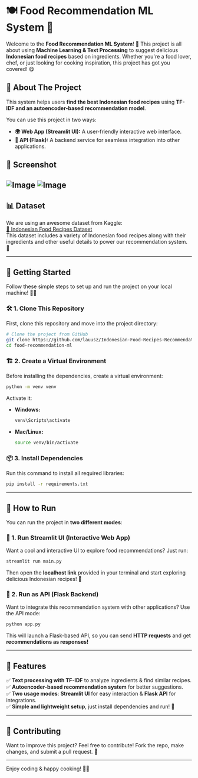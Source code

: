 # 🍽️ Food Recommendation ML System 🚀

Welcome to the **Food Recommendation ML System**! 🎉 This project is all about using **Machine Learning & Text Processing** to suggest delicious **Indonesian food recipes** based on ingredients. Whether you're a food lover, chef, or just looking for cooking inspiration, this project has got you covered! 😋

## 📌 About The Project
This system helps users **find the best Indonesian food recipes** using **TF-IDF and an autoencoder-based recommendation model**. 

You can use this project in two ways:
- **🌍 Web App (Streamlit UI):** A user-friendly interactive web interface.
- **🔗 API (Flask):** A backend service for seamless integration into other applications.

## 📸 Screenshot
![Image](https://github.com/user-attachments/assets/9d8a440a-e18f-40b9-9c67-24f80dffc938)
![Image](https://github.com/user-attachments/assets/e34d1078-37a5-4c42-bff6-452917d60bb0)
---

## 📊 Dataset
We are using an awesome dataset from Kaggle:  
[📂 Indonesian Food Recipes Dataset](https://www.kaggle.com/datasets/canggih/indonesian-food-recipes)  
This dataset includes a variety of Indonesian food recipes along with their ingredients and other useful details to power our recommendation system. 🚀

---
## 🚀 Getting Started
Follow these simple steps to set up and run the project on your local machine! 🏃💨

### 🛠 1. Clone This Repository
First, clone this repository and move into the project directory:
```bash
# Clone the project from GitHub
git clone https://github.com/lauusz/Indonesian-Food-Recipes-Recommendation.git
cd food-recommendation-ml
```

### 🏗 2. Create a Virtual Environment
Before installing the dependencies, create a virtual environment:
```bash
python -m venv venv
```
Activate it:
- **Windows:**  
  ```bash
  venv\Scripts\activate
  ```
- **Mac/Linux:**  
  ```bash
  source venv/bin/activate
  ```

### 📦 3. Install Dependencies
Run this command to install all required libraries:
```bash
pip install -r requirements.txt
```

---

## 🚀 How to Run
You can run the project in **two different modes**:

### 🎨 1. Run Streamlit UI (Interactive Web App)
Want a cool and interactive UI to explore food recommendations? Just run:
```bash
streamlit run main.py
```
Then open the **localhost link** provided in your terminal and start exploring delicious Indonesian recipes! 🤩

### 🔌 2. Run as API (Flask Backend)
Want to integrate this recommendation system with other applications? Use the API mode:
```bash
python app.py
```
This will launch a Flask-based API, so you can send **HTTP requests** and get **recommendations as responses!**

---

## 🎯 Features
✅ **Text processing with TF-IDF** to analyze ingredients & find similar recipes.  
✅ **Autoencoder-based recommendation system** for better suggestions.  
✅ **Two usage modes**: **Streamlit UI** for easy interaction & **Flask API** for integrations.  
✅ **Simple and lightweight setup**, just install dependencies and run! 🎯  

---

## 🤝 Contributing
Want to improve this project? Feel free to contribute! Fork the repo, make changes, and submit a pull request. 🚀

---

Enjoy coding & happy cooking! 🍳🔥


